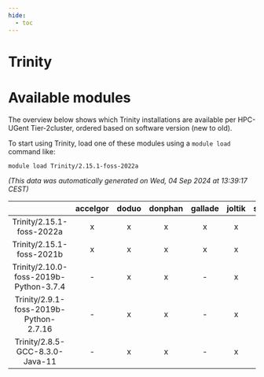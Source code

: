 ```yaml
---
hide:
  - toc
---
```


Trinity
=======

# Available modules


The overview below shows which Trinity installations are available per HPC-UGent Tier-2cluster, ordered based on software version (new to old).

To start using Trinity, load one of these modules using a `module load` command like:

```shell
module load Trinity/2.15.1-foss-2022a
```

*(This data was automatically generated on Wed, 04 Sep 2024 at 13:39:17 CEST)*  

| |accelgor|doduo|donphan|gallade|joltik|shinx|skitty|
| :---: | :---: | :---: | :---: | :---: | :---: | :---: | :---: |
|Trinity/2.15.1-foss-2022a|x|x|x|x|x|-|x|
|Trinity/2.15.1-foss-2021b|x|x|x|x|x|-|x|
|Trinity/2.10.0-foss-2019b-Python-3.7.4|-|x|x|-|x|-|x|
|Trinity/2.9.1-foss-2019b-Python-2.7.16|-|x|x|-|x|-|x|
|Trinity/2.8.5-GCC-8.3.0-Java-11|-|x|x|-|x|-|x|
